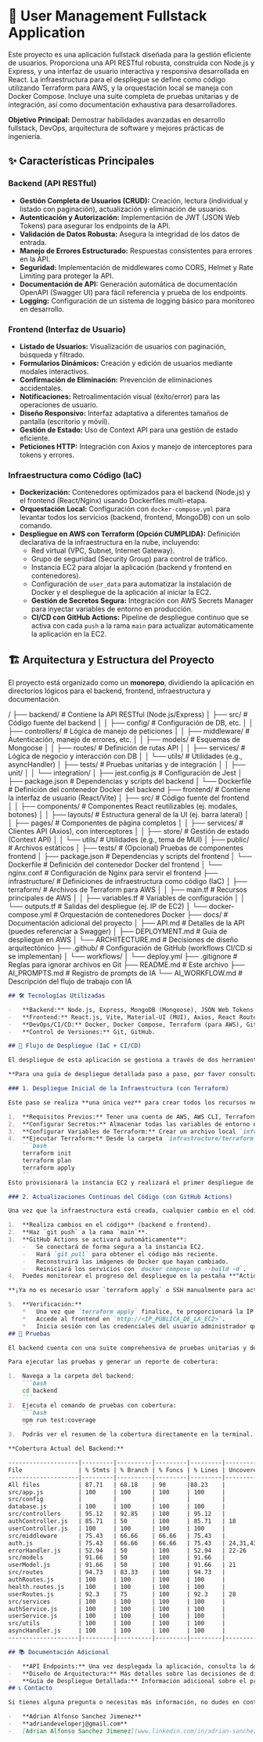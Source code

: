 # 🚀 User Management Fullstack Application

Este proyecto es una aplicación fullstack diseñada para la gestión eficiente de usuarios. Proporciona una API RESTful robusta, construida con Node.js y Express, y una interfaz de usuario interactiva y responsiva desarrollada en React. La infraestructura para el despliegue se define como código utilizando Terraform para AWS, y la orquestación local se maneja con Docker Compose. Incluye una suite completa de pruebas unitarias y de integración, así como documentación exhaustiva para desarrolladores.

**Objetivo Principal:** Demostrar habilidades avanzadas en desarrollo fullstack, DevOps, arquitectura de software y mejores prácticas de ingeniería.

## ✨ Características Principales

### Backend (API RESTful)
- **Gestión Completa de Usuarios (CRUD):** Creación, lectura (individual y listado con paginación), actualización y eliminación de usuarios.
- **Autenticación y Autorización:** Implementación de JWT (JSON Web Tokens) para asegurar los endpoints de la API.
- **Validación de Datos Robusta:** Asegura la integridad de los datos de entrada.
- **Manejo de Errores Estructurado:** Respuestas consistentes para errores en la API.
- **Seguridad:** Implementación de middlewares como CORS, Helmet y Rate Limiting para proteger la API.
- **Documentación de API:** Generación automática de documentación OpenAPI (Swagger UI) para fácil referencia y prueba de los endpoints.
- **Logging:** Configuración de un sistema de logging básico para monitoreo en desarrollo.

### Frontend (Interfaz de Usuario)
- **Listado de Usuarios:** Visualización de usuarios con paginación, búsqueda y filtrado.
- **Formularios Dinámicos:** Creación y edición de usuarios mediante modales interactivos.
- **Confirmación de Eliminación:** Prevención de eliminaciones accidentales.
- **Notificaciones:** Retroalimentación visual (éxito/error) para las operaciones de usuario.
- **Diseño Responsivo:** Interfaz adaptativa a diferentes tamaños de pantalla (escritorio y móvil).
- **Gestión de Estado:** Uso de Context API para una gestión de estado eficiente.
- **Peticiones HTTP:** Integración con Axios y manejo de interceptores para tokens y errores.

### Infraestructura como Código (IaC)
- **Dockerización:** Contenedores optimizados para el backend (Node.js) y el frontend (React/Nginx) usando Dockerfiles multi-etapa.
- **Orquestación Local:** Configuración con `docker-compose.yml` para levantar todos los servicios (backend, frontend, MongoDB) con un solo comando.
- **Despliegue en AWS con Terraform (Opción CUMPLIDA):** Definición declarativa de la infraestructura en la nube, incluyendo:
    -   Red virtual (VPC, Subnet, Internet Gateway).
    -   Grupo de seguridad (Security Group) para control de tráfico.
    -   Instancia EC2 para alojar la aplicación (backend y frontend en contenedores).
    -   Configuración de `user_data` para automatizar la instalación de Docker y el despliegue de la aplicación al iniciar la EC2.
    -   **Gestión de Secretos Segura:** Integración con AWS Secrets Manager para inyectar variables de entorno en producción.
    -   **CI/CD con GitHub Actions:** Pipeline de despliegue continuo que se activa con cada `push` a la rama `main` para actualizar automáticamente la aplicación en la EC2.

## 🏗️ Arquitectura y Estructura del Proyecto

El proyecto está organizado como un **monorepo**, dividiendo la aplicación en directorios lógicos para el backend, frontend, infraestructura y documentación.

<project-root>/
├── backend/ # Contiene la API RESTful (Node.js/Express)
│ ├── src/ # Código fuente del backend
│ │ ├── config/ # Configuración de DB, etc.
│ │ ├── controllers/ # Lógica de manejo de peticiones
│ │ ├── middleware/ # Autenticación, manejo de errores, etc.
│ │ ├── models/ # Esquemas de Mongoose
│ │ ├── routes/ # Definición de rutas API
│ │ ├── services/ # Lógica de negocio y interacción con DB
│ │ └── utils/ # Utilidades (e.g., asyncHandler)
│ ├── tests/ # Pruebas unitarias y de integración
│ │ ├── unit/
│ │ └── integration/
│ ├── jest.config.js # Configuración de Jest
│ ├── package.json # Dependencias y scripts del backend
│ └── Dockerfile # Definición del contenedor Docker del backend
├── frontend/ # Contiene la interfaz de usuario (React/Vite)
│ ├── src/ # Código fuente del frontend
│ │ ├── components/ # Componentes React reutilizables (ej. modales, botones)
│ │ ├── layouts/ # Estructura general de la UI (ej. barra lateral)
│ │ ├── pages/ # Componentes de página completos
│ │ ├── services/ # Clientes API (Axios), con interceptores
│ │ ├── store/ # Gestión de estado (Context API)
│ │ └── utils/ # Utilidades (e.g., tema de MUI)
│ ├── public/ # Archivos estáticos
│ ├── tests/ # (Opcional) Pruebas de componentes frontend
│ ├── package.json # Dependencias y scripts del frontend
│ └── Dockerfile # Definición del contenedor Docker del frontend
│ └── nginx.conf # Configuración de Nginx para servir el frontend
├── infrastructure/ # Definiciones de infraestructura como código (IaC)
│ ├── terraform/ # Archivos de Terraform para AWS
│ │ ├── main.tf # Recursos principales de AWS
│ │ ├── variables.tf # Variables de configuración
│ │ └── outputs.tf # Salidas del despliegue (ej. IP de EC2)
│ └── docker-compose.yml # Orquestación de contenedores Docker
├── docs/ # Documentación adicional del proyecto
│ ├── API.md # Detalles de la API (puedes referenciar a Swagger)
│ ├── DEPLOYMENT.md # Guía de despliegue en AWS
│ └── ARCHITECTURE.md # Decisiones de diseño arquitectónico
├── .github/ # Configuración de GitHub (workflows CI/CD si se implementan)
│ └── workflows/
│ └── deploy.yml
├── .gitignore # Reglas para ignorar archivos en Git
├── README.md # Este archivo
├── AI_PROMPTS.md # Registro de prompts de IA
└── AI_WORKFLOW.md # Descripción del flujo de trabajo con IA


```markdown
## 🛠️ Tecnologías Utilizadas

-   **Backend:** Node.js, Express, MongoDB (Mongoose), JSON Web Tokens (JWT), Jest, Supertest, Swagger/OpenAPI.
-   **Frontend:** React.js, Vite, Material-UI (MUI), Axios, React Router DOM, React Toastify.
-   **DevOps/CI/CD:** Docker, Docker Compose, Terraform (para AWS), GitHub Actions.
-   **Control de Versiones:** Git, GitHub.

## 🚀 Flujo de Despliegue (IaC + CI/CD)

El despliegue de esta aplicación se gestiona a través de dos herramientas principales que trabajan en conjunto: **Terraform** para la infraestructura inicial y **GitHub Actions** para las actualizaciones continuas del código.

**Para una guía de despliegue detallada paso a paso, por favor consulta [docs/DEPLOYMENT.md](docs/DEPLOYMENT.md).**

### 1. Despliegue Inicial de la Infraestructura (con Terraform)

Este paso se realiza **una única vez** para crear todos los recursos necesarios en AWS.

1.  **Requisitos Previos:** Tener una cuenta de AWS, AWS CLI, Terraform CLI y un par de claves SSH configurados.
2.  **Configurar Secretos:** Almacenar todas las variables de entorno en **AWS Secrets Manager**.
3.  **Configurar Variables de Terraform:** Crear un archivo local `infrastructure/terraform/terraform.tfvars` para definir la región, AMI y rutas a las claves SSH.
4.  **Ejecutar Terraform:** Desde la carpeta `infrastructure/terraform`, ejecuta:
    ```bash
    terraform init
    terraform plan
    terraform apply
    ```
Esto provisionará la instancia EC2 y realizará el primer despliegue de la aplicación.

### 2. Actualizaciones Continuas del Código (con GitHub Actions)

Una vez que la infraestructura está creada, cualquier cambio en el código se despliega automáticamente.

1.  **Realiza cambios en el código** (backend o frontend).
2.  **Haz `git push` a la rama `main`**.
3.  **GitHub Actions se activará automáticamente**:
    -   Se conectará de forma segura a la instancia EC2.
    -   Hará `git pull` para obtener el código más reciente.
    -   Reconstruirá las imágenes de Docker que hayan cambiado.
    -   Reiniciará los servicios con `docker compose up --build -d`.
4.  Puedes monitorear el progreso del despliegue en la pestaña **"Actions"** de este repositorio de GitHub.

**¡Ya no es necesario usar `terraform apply` o SSH manualmente para actualizar la aplicación!**

5.  **Verificación:**
    *   Una vez que `terraform apply` finalice, te proporcionará la IP pública de la instancia EC2.
    *   Accede al frontend en `http://<IP_PÚBLICA_DE_LA_EC2>`.
    *   Inicia sesión con las credenciales del usuario administrador que definiste en AWS Secrets Manager.
## 🧪 Pruebas

El backend cuenta con una suite comprehensiva de pruebas unitarias y de integración, asegurando la robustez y el correcto funcionamiento de la API.

Para ejecutar las pruebas y generar un reporte de cobertura:

1.  Navega a la carpeta del backend:
    ```bash
    cd backend
    ```
2.  Ejecuta el comando de pruebas con cobertura:
    ```bash
    npm run test:coverage
    ```
3.  Podrás ver el resumen de la cobertura directamente en la terminal. Para un reporte HTML detallado, abre `backend/coverage/lcov-report/index.html` en tu navegador.

**Cobertura Actual del Backend:**

--------------------|---------|----------|---------|---------|-------------------
File                | % Stmts | % Branch | % Funcs | % Lines | Uncovered Line #s
--------------------|---------|----------|---------|---------|-------------------
All files           | 87.71   | 68.18    | 90      |88.23    |
src/app.js          | 100     | 100      | 100     | 100     |
src/config          |         |          |         |         |
database.js         | 100     | 100      | 100     | 100     |
src/controllers     | 95.12   | 92.85    | 100     | 95.12   |
authController.js   | 85.71   | 50       | 100     | 85.71   | 18
userController.js   | 100     | 100      | 100     | 100     |
src/middleware      | 75.43   | 66.66    | 66.66   | 75.43   |
auth.js             | 75.43   | 66.66    | 66.66   | 75.43   | 24,31,43
errorHandler.js     | 52.94   | 50       | 100     | 52.94   | 22-26
src/models          | 91.66   | 50       | 100     | 91.66   |
userModel.js        | 91.66   | 50       | 100     | 91.66   | 21
src/routes          | 94.73   | 83.33    | 100     | 94.73   |
authRoutes.js       | 100     | 100      | 100     | 100     |
health.routes.js    | 100     | 100      | 100     | 100     |
userRoutes.js       | 92.3    | 75       | 100     | 92.3    | 28
src/services        | 100     | 100      | 100     | 100     |
authService.js      | 100     | 100      | 100     | 100     |
userService.js      | 100     | 100      | 100     | 100     |
src/utils           | 100     | 100      | 100     | 100     |
asyncHandler.js     | 100     | 100      | 100     | 100     |
--------------------|---------|----------|---------|---------|-------------------

## 📚 Documentación Adicional

-   **API Endpoints:** Una vez desplegada la aplicación, consulta la documentación interactiva en `http://<IP_PÚBLICA_DE_EC2>/api-docs`.
-   **Diseño de Arquitectura:** Más detalles sobre las decisiones de diseño y patrones utilizados en [docs/ARCHITECTURE.md](docs/ARCHITECTURE.md).
-   **Guía de Despliegue Detallada:** Información adicional sobre el proceso de despliegue en [docs/DEPLOYMENT.md](docs/DEPLOYMENT.md).
## 📞 Contacto

Si tienes alguna pregunta o necesitas más información, no dudes en contactarme:

-   **Adrian Alfonso Sanchez Jimenez**
-   **adriandeveloperj@gmail.com**
-   [Adrian Alfonso Sanchez Jimenez](www.linkedin.com/in/adrian-sanchez-webdev)